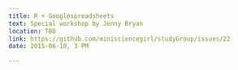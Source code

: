 ```yaml
---
title: R + Googlespreadsheets
text: Special workshop by Jenny Bryan
location: TBD
link: https://github.com/minisciencegirl/studyGroup/issues/22
date: 2015-06-10, 3 PM

---
```

